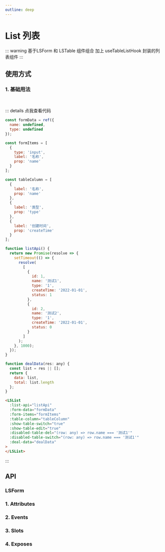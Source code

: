 ```yaml
---
outline: deep
---
```


# List 列表

::: warning 基于LSForm 和 LSTable 组件组合 加上 useTableListHook 封装的列表组件
:::

## 使用方式

### 1. 基础用法

<br>
<LSList
  :list-api="listApi"
  :form-data="formData"
  :form-items="formItems"
  :table-column="tableColumn_1"
  :show-table-switch="true"
  :show-table-edit="true"
  :disabled-table-del="(row: any) => row.name === '测试1'"
  :disabled-table-switch="(row: any) => row.name === '测试1'"
  :deal-data="dealData"
>
</LSList>

::: details 点我查看代码

```js
const formData = ref({
  name: undefined,
  type: undefined
});

const formItems = [
  {
    type: 'input',
    label: '名称',
    prop: 'name'
  }
];

const tableColumn = [
  {
    label: '名称',
    prop: 'name'
  },
  {
    label: '类型',
    prop: 'type'
  },
  {
    label: '创建时间',
    prop: 'createTime'
  }
];

function listApi() {
  return new Promise(resolve => {
    setTimeout(() => {
      resolve(
        [
          {
            id: 1,
            name: '测试1',
            type: '1',
            createTime: '2022-01-01',
            status: 1
          },
          {
            id: 2,
            name: '测试2',
            type: '1',
            createTime: '2022-01-01',
            status: 0
          }
        ]
      );
    }, 1000);
  });
}

function dealData(res: any) {
  const list = res || [];
  return {
    data: list,
    total: list.length
  };
}
```

```html
<LSList
  :list-api="listApi"
  :form-data="formData"
  :form-items="formItems"
  :table-column="tableColumn"
  :show-table-switch="true"
  :show-table-edit="true"
  :disabled-table-del="(row: any) => row.name === '测试1'"
  :disabled-table-switch="(row: any) => row.name === '测试1'"
  :deal-data="dealData"
>
</LSList>
```

:::

## API

### LSForm

### 1. Attributes

<ApiIntro :tableColumn="tableColumn"  :tableData="attrTableData" />

### 2. Events

<ApiIntro :tableColumn="tableMethodColumn"  :tableData="eventsTableData" />

### 3. Slots

<ApiIntro :tableColumn="tableSlotColumn"  :tableData="slotTableData" />

### 4. Exposes

<ApiIntro :tableColumn="tableExposesColumn"  :tableData="exposesTableData" />

<script setup>
import { tableColumn,tableMethodColumn,tableSlotColumn,tableExposesColumn } from '../constant';
import { ref } from 'vue';

const formData = ref({
  name: undefined,
  type: undefined
});

const formItems = [
  {
    type: 'input',
    label: '名称',
    prop: 'name'
  }
];

const tableColumn_1 = [
  {
    label: '名称',
    prop: 'name'
  },
  {
    label: '类型',
    prop: 'type'
  },
  {
    label: '创建时间',
    prop: 'createTime'
  }
];

function listApi() {
  return new Promise(resolve => {
    setTimeout(() => {
      resolve(
        [
          {
            id: 1,
            name: '测试1',
            type: '1',
            createTime: '2022-01-01',
            status: 1
          },
          {
            id: 2,
            name: '测试2',
            type: '1',
            createTime: '2022-01-01',
            status: 0
          }
        ]
      );
    }, 1000);
  });
}

function dealData(res) {
  const list = res || [];
  return {
    data: list,
    total: list.length
  };
}

// 属性
const attrTableData=[
  {
    name: 'listApi',
    desc: '列表接口请求方法，返回一个Promise',
    type: 'Function',
    value: '-'
  },
  {
    name: 'dealParams',
    desc: '处理列表接口参数，返回参数',
    type: 'Function',
    value: '-'
  },
  {
    name: 'dealData',
    desc: '处理列表返回数据方法,return {data: [], total: 0}',
    type: 'Function',
    value: '-'
  },
   {
    name: 'delApi',
    desc: '删除接口请求方法，返回一个Promise',
    type: 'Function',
    value: '-'
  },
  {
    name: 'dealDelParams',
    desc: '处理删除接口参数，返回参数',
    type: 'Function',
    value: '-'
  },
   {
    name: 'switchApi',
    desc: '开关切换接口请求方法，返回一个Promise',
    type: 'Function',
    value: '-'
  },
  {
    name: 'dealSwitchParams',
    desc: '处理开关接口参数，返回参数',
    type: 'Function',
    value: '-'
  },
  {
    name: 'showForm',
    desc: '是否显示表单',
    type: 'boolean',
    value: 'true' 
  },
  {
    name: 'formClass',
    desc: '表单样式',
    type: 'string',
    value: '-' 
  },
  {
    name: 'formData',
    desc: '表单数据',
    type: 'object',
    value: '-'
  },
  {
    name: 'formItems',
    desc: '表单控件配置',
    type: 'array',
    value: '[]'
  },
  {
    name: 'formAttrs',
    desc: '表单配置项',
    type: 'object',
    value: '-'
  },
  {
    name: 'queryFn',
    desc: '查询事件（覆盖默认事件）',
    type: 'Function',
    value: '-'
  },
  {
    name: 'tableColumn',
    desc: '表格列数据',
    type: 'array',
    value: '[]'
  },
   {
    name: 'tableRowKey',
    desc: '表格接口相关默认获取值字段',
    type: 'string',
    value: 'id'
  },
  {
    name: 'tableAttrs',
    desc: '表格配置项',
    type: 'object',
    value: '-'
  },
  {
    name: 'tableListeners',
    desc: '表格事件',
    type: 'object',
    value: '-'
  },
  {
    name: 'showOperate',
    desc: '是否显示操作按钮展示区域',
    type: 'boolean',
    value: 'true'
  },
  {
    name: 'showOperateDivider',
    desc: '操作按钮区域是否显示分割线',
    type: 'boolean',
    value: 'true'
  },
   {
    name: 'operateClass',
    desc: '操作按钮展示区域样式',
    type: 'string',
    value: '-'
  },
  {
    name: 'showAdd',
    desc: '是否显示添加按钮',
    type: 'boolean',
    value: 'true'
  },
  {
    name: 'addBtnText',
    desc: '添加按钮文字',
    type: 'string',
    value: '添加'
  },
  {
    name: 'addFn',
    desc: '添加按钮点击事件（覆盖默认事件）',
    type: 'Function',
    value: '-'
  },
  {
    name: 'showTableSwitch',
    desc: '是否显示表格开关切换',
    type: 'boolean',
    value: 'false'
  },
  {
    name: 'switchProp',
    desc: '表格开关切换值获取字段名',
    type: 'string',
    value: 'status'
  },
  {
    name: 'tableSwitchColumn',
    desc: '表格开关切换列配置项',
    type: 'object',
    value: '-'
  },
  {
    name: 'disabledTableSwitch',
    desc: '表格开关切换是否禁用',
    type: 'boolean/Function',
    value: 'false'
  },
  {
    name: 'showTableOperate',
    desc: '是否显示表格操作列',
    type: 'boolean',
    value: 'true'
  },
   {
    name: 'tableOperateColumn',
    desc: '表格操作列配置项',
    type: 'object',
    value: '-'
  },
  {
    name: 'tableDetailFn',
    desc: '表格查看按钮点击事件（覆盖默认事件）',
    type: 'Function',
    value: '-'
  },
   {
    name: 'tableEditFn',
    desc: '表格编辑按钮点击事件（覆盖默认事件）',
    type: 'Function',
    value: '-'
  },
  {
    name: 'showTableDetail',
    desc: '表格查看按钮是否展示',
    type: 'boolean/Function',
    value: 'true'
  },
  {
    name: 'disabledTableDetail',
    desc: '表格查看按钮是否禁用',
    type: 'boolean/Function',
    value: 'false'
  },
  {
    name: 'showTableEdit',
    desc: '表格编辑按钮是否展示',
    type: 'boolean/Function',
    value: 'true'
  },
  {
    name: 'disabledTableEdit',
    desc: '表格编辑按钮是否禁用',
    type: 'boolean/Function',
    value: 'false'
  },
  {
    name: 'showTableDel',
    desc: '表格删按钮是否展示',
    type: 'boolean/Function',
    value: 'true'
  },
  {
    name: 'disabledTableDel',
    desc: '表格删除按钮是否禁用',
    type: 'boolean/Function',
    value: 'false'
  },
  {
    name: 'addRoutePath',
    desc: '添加页面路由地址',
    type: 'string',
    value: '默认: 当前页路由地址/add'
  },
   {
    name: 'detailRoutePath',
    desc: '详情页面路由地址',
    type: 'string',
    value: '默认: 当前页路由地址/detail/:id'
  },
   {
    name: 'editRoutePath',
    desc: '编辑页面路由地址',
    type: 'string',
    value: '默认: 当前页路由地址/edit/:id'
  },
]

// 事件
const eventsTableData=[
  {
    name: 'submitForm',
    desc: '表单查询事件',
    type: 'Function',
    value: 'object：表单数据'
  },
]

// 插槽
const slotTableData=[
  {
    name: 'form-append',
    desc: '表单新增后置内容，LSForm组件其它插槽不支持，LSTable插槽支持',
  },
  {
    name: 'operate',
    desc: '页面操作区域自定义内容',
  },
  {
    name: 'operate-prepend',
    desc: '页面操作区域前置添加内容',
  },
  {
    name: 'operate-append',
    desc: '页面操作区域后置添加内容',
  },
  {
    name: 'table-operate-prepend',
    desc: '表格操作列区域前置添加内容,插入内容如有v-if判断用el-space组件包裹',
  },
  {
    name: 'table-operate-append',
    desc: '表格操作列区域后置添加内容，插入内容如有v-if判断用el-space组件包裹',
  },
  {
    name: 'table-append',
    desc: '表格后置新增列区域',
  },
]

// Exposes
const exposesTableData=[
  {
    name: 'loadData',
    desc: '表单查询事件',
    type: 'Function',
    value: 'showLoading：是否显示加载，默认true，firstLoad: 是否首次加载,默认false'
  },
  {
    name: 'handleReset',
    desc: '表单重置事件',
    type: 'Function',
    value: '-'
  },
  {
    name: 'isFirst',
    desc: '是否首次加载',
    type: 'boolean',
    value: '-'
  },
  {
    name: 'loading',
    desc: '加载中',
    type: 'boolean',
    value: '-'
  },
  {
    name: 'total',
    desc: '表格数据总数量',
    type: 'number',
    value: '-'
  },
  {
    name: 'currentPage',
    desc: '当前页',
    type: 'number',
    value: '-'
  },
]
</script>

<style>
</style>
